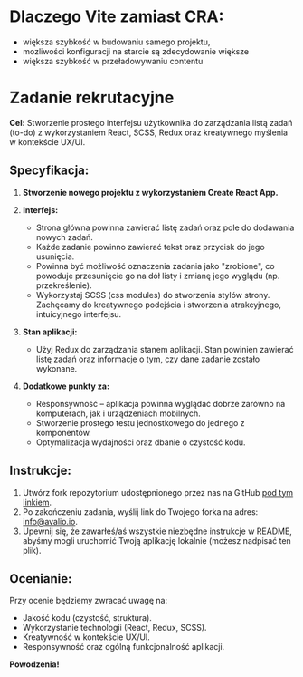 # Dlaczego Vite zamiast CRA:
* większa szybkość w budowaniu samego projektu, 
* mozliwości konfiguracji na starcie są zdecydowanie większe
* większa szybkość w przeładowywaniu contentu



# Zadanie rekrutacyjne

**Cel:**
Stworzenie prostego interfejsu użytkownika do zarządzania listą zadań (to-do) z wykorzystaniem React, SCSS, Redux oraz kreatywnego myślenia w kontekście UX/UI.

## Specyfikacja:
1. **Stworzenie nowego projektu z wykorzystaniem Create React App.**
2. **Interfejs:**
    - Strona główna powinna zawierać listę zadań oraz pole do dodawania nowych zadań.
    - Każde zadanie powinno zawierać tekst oraz przycisk do jego usunięcia.
    - Powinna być możliwość oznaczenia zadania jako "zrobione", co powoduje przesunięcie go na dół listy i zmianę jego wyglądu (np. przekreślenie).
    - Wykorzystaj SCSS (css modules) do stworzenia stylów strony. Zachęcamy do kreatywnego podejścia i stworzenia atrakcyjnego, intuicyjnego interfejsu.

3. **Stan aplikacji:**
    - Użyj Redux do zarządzania stanem aplikacji. Stan powinien zawierać listę zadań oraz informacje o tym, czy dane zadanie zostało wykonane.

4. **Dodatkowe punkty za:**
    - Responsywność – aplikacja powinna wyglądać dobrze zarówno na komputerach, jak i urządzeniach mobilnych.
    - Stworzenie prostego testu jednostkowego do jednego z komponentów.
    - Optymalizacja wydajności oraz dbanie o czystość kodu.

## Instrukcje:
1. Utwórz fork repozytorium udostępnionego przez nas na GitHub [pod tym linkiem](https://github.com/Dentametr/recruitment-frontend).
2. Po zakończeniu zadania, wyślij link do Twojego forka na adres: info@avalio.io.
3. Upewnij się, że zawarłeś/aś wszystkie niezbędne instrukcje w README, abyśmy mogli uruchomić Twoją aplikację lokalnie (możesz nadpisać ten plik).

## Ocenianie:
Przy ocenie będziemy zwracać uwagę na:
- Jakość kodu (czystość, struktura).
- Wykorzystanie technologii (React, Redux, SCSS).
- Kreatywność w kontekście UX/UI.
- Responsywność oraz ogólną funkcjonalność aplikacji.

**Powodzenia!** 